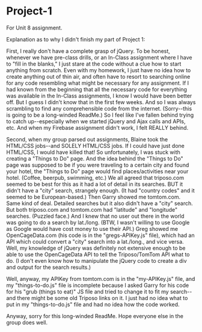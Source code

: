 # Project-1

For Unit 8 assignment.

Explanation as to why I didn't finish my part of Project 1:

First, I really don't have a complete grasp of jQuery. To be honest, whenever we have pre-class drills, or an In-Class assignment where I have to "fill in the blanks," I just stare at the code without a clue how to start anything from scratch. Even with my homework, I just have no idea how to create anything out of thin air, and often have to resort to searching online for any code resembling what might be necessary for any assignment.
If I had known from the beginning that all the necessary code for everything was available in the In-Class assignments, I know I would have been better off. But I guess I didn't know that in the first few weeks. And so I was always scrambling to find any comprehensible code from the internet. (Sorry--this is going to be a long-winded ReadMe.)
So I feel like I've fallen behind trying to catch up--especially when we started jQuery and Ajax calls and APIs, etc.
And when my Firebase assignment didn't work, I felt REALLY behind.

Second, when my group parsed out assignments, Blaine took the HTML/CSS jobs--and SOLELY HTML/CSS jobs. If I could have just done HTML/CSS, I would have killed that! So unfortunately, I was stuck with creating a "Things to Do" page. And the idea behind the "Things to Do" page was supposed to be if you were traveling to a certain city and found your hotel, the "Things to Do" page would find places/activities near your hotel. (Coffee, beerpub, swimming, etc.)
We all agreed that triposo.com seemed to be best for this as it had a lot of detail in its searches. BUT it didn't have a "city" search, strangely enough. (It had "country codes" and it seemed to be European-based.)
Then Garry showed me tomtom.com. Same kind of deal. Detailed searches but it also didn't have a "city" search.
But both triposo.com and tomtom.com had "latitude" and "longitude" searches. (Puzzled face.) And I knew that no user out there in the world was going to do a search by lat./long. (BTW, I wasn't willing to use Google as Google would have cost money to use their API.)
Greg showed me OpenCageData.com (his code is in the "gregs-APIKey.js" file), which had an API which could convert a "city" search into a lat./long., and vice versa. 
Well, my knowledge of jQuery was definitely not extensive enough to be able to use the OpenCageData API to tell the Triposo/TomTom API what to do. (I don't even know how to manipulate the jQuery code to create a div and output for the search results.)

Well, anyway, my APIKey from tomtom.com is in the "my-APIKey.js" file, and my "things-to-do.js" file is incomplete because I asked Garry for his code for his "grub (things to eat)" JS file and tried to change it to fit my search--and there might be some old Triposo links on it. I just had no idea what to put in my "things-to-do.js" file and had no idea how the code worked.

Anyway, sorry for this long-winded ReadMe. Hope everyone else in the group does well.
